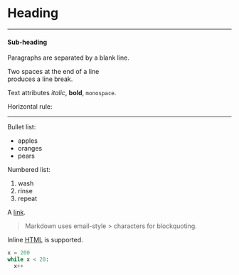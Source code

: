 # Heading
---
#### Sub-heading

Paragraphs are separated
by a blank line.

Two spaces at the end of a line  
produces a line break.

Text attributes _italic_,
**bold**, `monospace`.

Horizontal rule:

___

Bullet list:

  * apples
  * oranges
  * pears

Numbered list:

  1. wash
  2. rinse
  3. repeat

A [link](http://example.com).


> Markdown uses email-style > characters for blockquoting.

Inline <abbr title="Hypertext Markup Language">HTML</abbr> is supported.


```python
x = 200
while x < 20:
  x++
```
